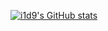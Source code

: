 [![i1d9's GitHub stats](https://github-readme-stats.vercel.app/api?username=i1d9)](https://github.com/anuraghazra/github-readme-stats)
